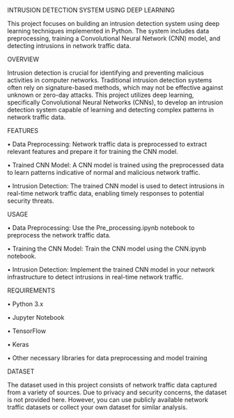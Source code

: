 INTRUSION DETECTION SYSTEM USING DEEP LEARNING

This project focuses on building an intrusion detection system using deep learning techniques implemented in Python. The system includes data preprocessing, training a Convolutional Neural Network (CNN) model, and detecting intrusions in network traffic data.

OVERVIEW

Intrusion detection is crucial for identifying and preventing malicious activities in computer networks. Traditional intrusion detection systems often rely on signature-based methods, which may not be effective against unknown or zero-day attacks. This project utilizes deep learning, specifically Convolutional Neural Networks (CNNs), to develop an intrusion detection system capable of learning and detecting complex patterns in network traffic data.

FEATURES

•	Data Preprocessing: Network traffic data is preprocessed to extract relevant features and prepare it for training the CNN model.

•	Trained CNN Model: A CNN model is trained using the preprocessed data to learn patterns indicative of normal and malicious network traffic.

•	Intrusion Detection: The trained CNN model is used to detect intrusions in real-time network traffic data, enabling timely responses to potential security threats.

USAGE

•	Data Preprocessing: Use the Pre_processing.ipynb notebook to preprocess the network traffic data.

•	Training the CNN Model: Train the CNN model using the CNN.ipynb notebook.

•	Intrusion Detection: Implement the trained CNN model in your network infrastructure to detect intrusions in real-time network traffic.

REQUIREMENTS

•	Python 3.x

•	Jupyter Notebook

•	TensorFlow

•	Keras

•	Other necessary libraries for data preprocessing and model training

DATASET

The dataset used in this project consists of network traffic data captured from a variety of sources. Due to privacy and security concerns, the dataset is not provided here. However, you can use publicly available network traffic datasets or collect your own dataset for similar analysis.
